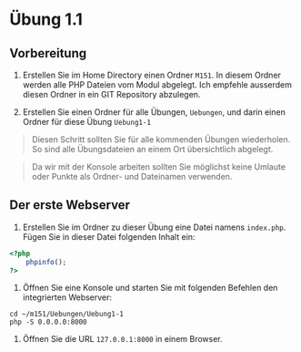 # Übung 1.1 #

## Vorbereitung ##

1. Erstellen Sie im Home Directory einen Ordner `M151`.
In diesem Ordner werden alle PHP Dateien vom Modul abgelegt. Ich empfehle ausserdem diesen Ordner in ein GIT Repository abzulegen.

1. Erstellen Sie einen Ordner für alle Übungen, `Uebungen`, und darin einen Ordner für diese Übung `Uebung1-1`

> Diesen Schritt sollten Sie für alle kommenden Übungen wiederholen. So sind alle Übungsdateien an einem Ort übersichtlich abgelegt.

> Da wir mit der Konsole arbeiten sollten Sie möglichst keine Umlaute oder Punkte als Ordner- und Dateinamen verwenden.

## Der erste Webserver ##

1. Erstellen Sie im Ordner zu dieser Übung eine Datei namens `index.php`. Fügen Sie in dieser Datei folgenden Inhalt ein:

```php
<?php
    phpinfo();
?>
```

1. Öffnen Sie eine Konsole und starten Sie mit folgenden Befehlen den integrierten Webserver:

```shell script
cd ~/m151/Uebungen/Uebung1-1
php -S 0.0.0.0:8000
```

1. Öffnen Sie die URL `127.0.0.1:8000` in einem Browser.
